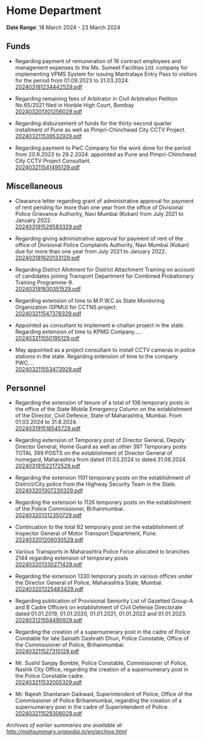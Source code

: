 # Home Department

**Date Range**: 18 March 2024 - 23 March 2024


## Funds
- Regarding payment of remuneration of 16 contract employees and management expenses to the Ms. Sumeet Facilities Ltd. company for implementing VPMS System for issuing Mantralaya Entry Pass to visitors for the period from 01.09.2023 to 31.03.2024.\
  [202403181234442529.pdf](https://gr.maharashtra.gov.in/Site/Upload/Government%20Resolutions/English/202403181234442529.pdf)

- Regarding remaining fees of Arbitrator in Civil Arbitration Petition No.65/2021 filed in Honble High Court, Bombay\
  [202403201301256029.pdf](https://gr.maharashtra.gov.in/Site/Upload/Government%20Resolutions/English/202403201301256029.pdf)

- Regarding disbursement of funds for the thirty-second quarter installment of Pune as well as Pimpri-Chinchwad City CCTV Project.\
  [202403211539532929.pdf](https://gr.maharashtra.gov.in/Site/Upload/Government%20Resolutions/English/202403211539532929.pdf)

- Regarding payment to PwC Company for the work done for the period from 20.9.2023 to 29.2.2024. appointed as Pune and Pimpri-Chinchwad City CCTV Project Consultant.\
  [202403211541495129.pdf](https://gr.maharashtra.gov.in/Site/Upload/Government%20Resolutions/English/202403211541495129.pdf)

## Miscellaneous
- Clearance letter regarding grant of administrative approval for payment of rent pending for more than one year from the office of Divisional Police Grievance Authority, Navi Mumbai (Kokan) from July 2021 to January 2022.\
  [202403191529583329.pdf](https://gr.maharashtra.gov.in/Site/Upload/Government%20Resolutions/English/202403191529583329.pdf)

- Regarding giving administrative approval for payment of rent of the office of Divisional Police Complaints Authority, Navi Mumbai (Kokan) due for more than one year from July 2021 to January 2022.\
  [202403181620133129.pdf](https://gr.maharashtra.gov.in/Site/Upload/Government%20Resolutions/English/202403181620133129.pdf)

- Regarding District Allotment for District Attachment Training on account of candidates joining Transport Department for Combined Probationary Training Programme-9.\
  [202403191830351529.pdf](https://gr.maharashtra.gov.in/Site/Upload/Government%20Resolutions/English/202403191830351529.pdf)

- Regarding extension of time to M.P.W.C as State Monitoring Organization (SPMU) for CCTNS project.\
  [202403211547378329.pdf](https://gr.maharashtra.gov.in/Site/Upload/Government%20Resolutions/English/202403211547378329.pdf)

- Appointed as consultant to implement e-challan project in the state. Regarding extension of time to KPMG Company.....\
  [202403211550195129.pdf](https://gr.maharashtra.gov.in/Site/Upload/Government%20Resolutions/English/202403211550195129.pdf)

- May appointed as a project consultant to install CCTV cameras in police stations in the state. Regarding extension of time to the company PWC....\
  [202403211553473929.pdf](https://gr.maharashtra.gov.in/Site/Upload/Government%20Resolutions/English/202403211553473929.pdf)

## Personnel
- Regarding the extension of tenure of a total of 106 temporary posts in the office of the State Mobile Emergency Column on the establishment of the Director, Civil Defence, State of Maharashtra, Mumbai. From 01.03.2024 to 31.8.2024.\
  [202403191518545729.pdf](https://gr.maharashtra.gov.in/Site/Upload/Government%20Resolutions/English/202403191518545729.pdf)

- Regarding extension of Temporary post of Director General,  Deputy Director General, Home Guard as well as other 397 Temporary posts TOTAL 399 POSTS on the establishment of Director General of homegard, Maharashtra from dated 01.03.2024 to  dated 31.08.2024.\
  [202403191522172529.pdf](https://gr.maharashtra.gov.in/Site/Upload/Government%20Resolutions/English/202403191522172529.pdf)

- Regarding the extension 1101 temporary posts on the establishment of District/City police from the Highway Security Team in the State.\
  [202403201307230329.pdf](https://gr.maharashtra.gov.in/Site/Upload/Government%20Resolutions/English/202403201307230329.pdf)

- Regarding the extension to 1126 temporary posts on the establishment of the Police Commissioner, Brihanmumbai.\
  [202403201312350729.pdf](https://gr.maharashtra.gov.in/Site/Upload/Government%20Resolutions/English/202403201312350729.pdf)

- Continuation to the total 62 temporary post on the establishment of Inspector General of Motor Transport Department, Pune.\
  [202403201206030529.pdf](https://gr.maharashtra.gov.in/Site/Upload/Government%20Resolutions/English/202403201206030529.pdf)

- Various Transports in Maharashtra Police Force allocated to branches 2144 regarding extension of temporary posts\
  [202403201330271429.pdf](https://gr.maharashtra.gov.in/Site/Upload/Government%20Resolutions/English/202403201330271429.pdf)

- Regarding the extension 1330 temporary posts in various offices under the Director General of Police, Maharashtra State, Mumbai.\
  [202403201325483429.pdf](https://gr.maharashtra.gov.in/Site/Upload/Government%20Resolutions/English/202403201325483429.pdf)

- Regarding publication of Provisional Seniority List of Gazetted Group-A and B Cadre Officers on establishment of Civil Defense Directorate dated 01.01.2019, 01.01.2020, 01.01.2021, 01.01.2022 and 01.01.2023.\
  [202403121554490929.pdf](https://gr.maharashtra.gov.in/Site/Upload/Government%20Resolutions/English/202403121554490929.pdf)

- Regarding the creation of a supernumerary post in the cadre of Police Constable for late Sainath Dashrath Dhuri, Police Constable, Office of the Commissioner of Police, Brihanmumbai.\
  [202403211527315129.pdf](https://gr.maharashtra.gov.in/Site/Upload/Government%20Resolutions/English/202403211527315129.pdf)

- Mr. Sushil Sanjay Bomble, Police Constable, Commissioner of Police, Nashik City Office, regarding the creation of a supernumerary post in the Police Constable cadre.\
  [202403211532005329.pdf](https://gr.maharashtra.gov.in/Site/Upload/Government%20Resolutions/English/202403211532005329.pdf)

- Mr. Rajesh Shantaram Gaikwad, Superintendent of Police, Office of the Commissioner of Police Brihanmumbai, regarding the creation of a supernumerary post in the cadre of Superintendent of Police.\
  [202403211529306029.pdf](https://gr.maharashtra.gov.in/Site/Upload/Government%20Resolutions/English/202403211529306029.pdf)


*Archives of earlier summaries are available at http://mahsummary.orgpedia.in/en/archive.html*